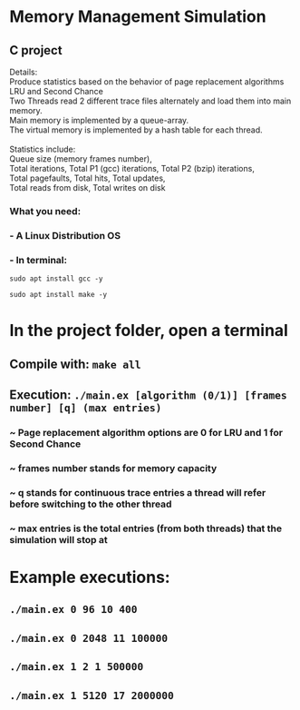 # Memory Management Simulation

## C project

Details: <br/>
Produce statistics based on the behavior of page replacement algorithms LRU and Second Chance <br/>
Two Threads read 2 different trace files alternately and load them into main memory. <br/>
Main memory is implemented by a queue-array. <br/>
The virtual memory is implemented by a hash table for each thread. <br/> <br/>
Statistics include: <br/>
Queue size (memory frames number), <br/>
Total iterations, Total P1 (gcc) iterations, Total P2 (bzip) iterations, <br/>
Total pagefaults, Total hits, Total updates, <br/>
Total reads from disk, Total writes on disk <br/>

### What you need:

### - A Linux Distribution OS

### - In terminal:

`sudo apt install gcc -y` <br/>

`sudo apt install make -y`

# In the project folder, open a terminal

## Compile with: `make all`

## Execution: `./main.ex [algorithm (0/1)] [frames number] [q] (max entries)`

### ~ Page replacement algorithm options are 0 for LRU and 1 for Second Chance

### ~ frames number stands for memory capacity

### ~ q stands for continuous trace entries a thread will refer before switching to the other thread

### ~ max entries is the total entries (from both threads) that the simulation will stop at


# Example executions:

## `./main.ex 0 96 10 400`

## `./main.ex 0 2048 11 100000`

## `./main.ex 1 2 1 500000`

## `./main.ex 1 5120 17 2000000`
